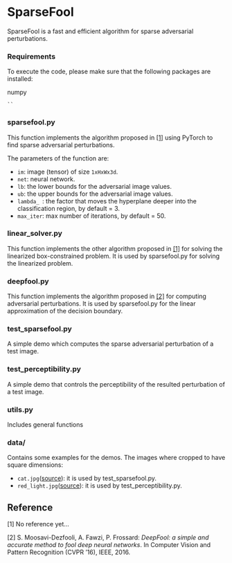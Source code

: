 # SparseFool
SparseFool is a fast and efficient algorithm for sparse adversarial perturbations.

### Requirements

To execute the code, please make sure that the following packages are installed:

numpy

    ``

### sparsefool.py

This function implements the algorithm proposed in [[1]]() using PyTorch to find sparse adversarial perturbations.

The parameters of the function are:

- `im`: image (tensor) of size `1xHxWx3d`.
- `net`: neural network.
- `lb`: the lower bounds for the adversarial image values.
- `ub`: the upper bounds for the adversarial image values.
- `lambda_ `: the factor that moves the hyperplane deeper into the classification region, by default = 3.
- `max_iter`: max number of iterations, by default = 50.

### linear_solver.py

This function implements the other algorithm proposed in [[1]]() for solving the linearized box-constrained problem. It is used by sparsefool.py for solving the linearized problem.

### deepfool.py

This function implements the algorithm proposed in [[2]](https://arxiv.org/pdf/1511.04599.pdf) for computing adversarial perturbations. It is used by sparsefool.py for the linear approximation of the decision boundary.

### test_sparsefool.py

A simple demo which computes the sparse adversarial perturbation of a test image.

### test_perceptibility.py

A simple demo that controls the perceptibility of the resulted perturbation of a test image.

### utils.py

Includes general functions

### data/

Contains some examples for the demos. The images where cropped to have square dimensions:

- `cat.jpg`([source](https://www.hd-wallpapersdownload.com/desktop-hd-cat-and-kittens-pics/)): it is used by test_sparsefool.py.
- `red_light.jpg`([source](https://www.gettyimages.ch/detail/nachrichtenfoto/traffic-light-controls-the-flow-of-vehicles-and-nachrichtenfoto/52663127)): it is used by test_perceptibility.py.

## Reference
[1] No reference yet...

[2] S. Moosavi-Dezfooli, A. Fawzi, P. Frossard:
*DeepFool: a simple and accurate method to fool deep neural networks*.  In Computer Vision and Pattern Recognition (CVPR ’16), IEEE, 2016.